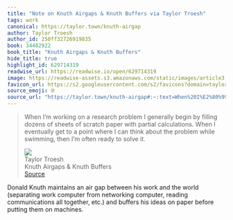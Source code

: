 ```yaml
---
title: "Note on Knuth Airgaps & Knuth Buffers via Taylor Troesh"
tags: work
canonical: https://taylor.town/knuth-airgap
author: Taylor Troesh
author_id: 250ff32726919835
book: 34402922
book_title: "Knuth Airgaps & Knuth Buffers"
hide_title: true
highlight_id: 629714319
readwise_url: https://readwise.io/open/629714319
image: https://readwise-assets.s3.amazonaws.com/static/images/article3.5c705a01b476.png
favicon_url: https://s2.googleusercontent.com/s2/favicons?domain=taylor.town
source_emoji: 🌐
source_url: "https://taylor.town/knuth-airgap#:~:text=When%20I%E2%80%99m%20working,to%20solve%20it."
---
```


> When I’m working on a research problem I generally begin by filling dozens of sheets of scratch paper with partial calculations. When I eventually get to a point where I can think about the problem while swimming, then I’m often ready to solve it.
> <div class="quoteback-footer"><div class="quoteback-avatar"><img class="mini-favicon" src="https://s2.googleusercontent.com/s2/favicons?domain=taylor.town"></div><div class="quoteback-metadata"><div class="metadata-inner"><span style="display:none">FROM:</span><div aria-label="Taylor Troesh" class="quoteback-author"> Taylor Troesh</div><div aria-label="Knuth Airgaps & Knuth Buffers" class="quoteback-title"> Knuth Airgaps & Knuth Buffers</div></div></div><div class="quoteback-backlink"><a target="_blank" aria-label="go to the full text of this quotation" rel="noopener" href="https://taylor.town/knuth-airgap#:~:text=When%20I%E2%80%99m%20working,to%20solve%20it." class="quoteback-arrow"> Source</a></div></div>

Donald Knuth maintains an air gap between his work and the world (separating work computer from networking computer, reading communications all together, etc.) and buffers his ideas on paper before putting them on machines.